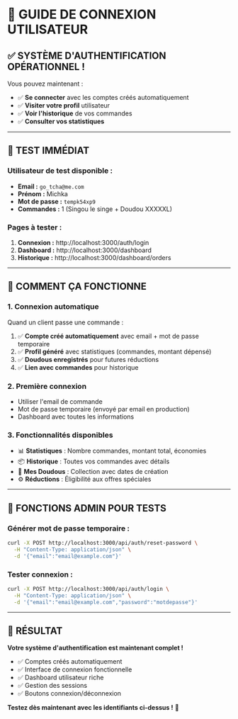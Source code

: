 # 🔐 GUIDE DE CONNEXION UTILISATEUR

## ✅ **SYSTÈME D'AUTHENTIFICATION OPÉRATIONNEL !**

Vous pouvez maintenant :
- ✅ **Se connecter** avec les comptes créés automatiquement
- ✅ **Visiter votre profil** utilisateur 
- ✅ **Voir l'historique** de vos commandes
- ✅ **Consulter vos statistiques**

---

## 🧪 **TEST IMMÉDIAT**

### **Utilisateur de test disponible :**
- **Email :** `go_tcha@me.com`
- **Prénom :** Michka
- **Mot de passe :** `tempk54xp9`
- **Commandes :** 1 (Singou le singe + Doudou XXXXXL)

### **Pages à tester :**
1. **Connexion :** http://localhost:3000/auth/login
2. **Dashboard :** http://localhost:3000/dashboard
3. **Historique :** http://localhost:3000/dashboard/orders

---

## 🎯 **COMMENT ÇA FONCTIONNE**

### **1. Connexion automatique**
Quand un client passe une commande :
1. ✅ **Compte créé automatiquement** avec email + mot de passe temporaire
2. ✅ **Profil généré** avec statistiques (commandes, montant dépensé)
3. ✅ **Doudous enregistrés** pour futures réductions
4. ✅ **Lien avec commandes** pour historique

### **2. Première connexion**
- Utiliser l'email de commande
- Mot de passe temporaire (envoyé par email en production)
- Dashboard avec toutes les informations

### **3. Fonctionnalités disponibles**
- 📊 **Statistiques** : Nombre commandes, montant total, économies
- 📦 **Historique** : Toutes vos commandes avec détails
- 🧸 **Mes Doudous** : Collection avec dates de création
- ⚙️ **Réductions** : Éligibilité aux offres spéciales

---

## 🔧 **FONCTIONS ADMIN POUR TESTS**

### **Générer mot de passe temporaire :**
```bash
curl -X POST http://localhost:3000/api/auth/reset-password \
  -H "Content-Type: application/json" \
  -d '{"email":"email@example.com"}'
```

### **Tester connexion :**
```bash
curl -X POST http://localhost:3000/api/auth/login \
  -H "Content-Type: application/json" \
  -d '{"email":"email@example.com","password":"motdepasse"}'
```

---

## 🎉 **RÉSULTAT**

**Votre système d'authentification est maintenant complet !**

- ✅ Comptes créés automatiquement 
- ✅ Interface de connexion fonctionnelle
- ✅ Dashboard utilisateur riche
- ✅ Gestion des sessions
- ✅ Boutons connexion/déconnexion

**Testez dès maintenant avec les identifiants ci-dessus !** 🚀
